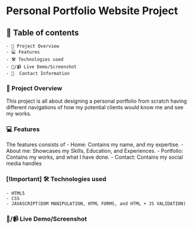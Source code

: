 # Personal Portfolio Website Project

## 📑 Table of contents
    - 📖 Project Overview
    - 💻 Features
    - 🛠️ Technologies used
    - 📸/📹 Live Demo/Screenshot
    - 👤  Contact Information


### 📖 Project Overview

This project is all about designing a personal portfolio from scratch having different navigations of how my potential clients would know me and see my works.

### 💻 Features

The features consists of 
    - Home: Contains my name, and my expertise.
    - About me: Showcases my Skills, Education, and Experiences.
    - Portfolio: Contains my works, and what I have done.
    - Contact: Contains my social media handles

### [!Important] 🛠️ Technologies used
    - HTML5
    - CSS
    - JAVASCRIPT(DOM MANIPULATION, HTML FORMS, and HTML + JS VALIDATION)

### 📸/📹 Live Demo/Screenshot